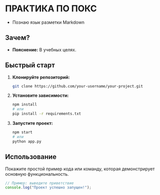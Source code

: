 # ПРАКТИКА ПО ПОКС

* Познаю язык разметки Markdown

## Зачем?

*   **Пояснение:** В учебных целях.

## Быстрый старт

1.  **Клонируйте репозиторий:**
    ```bash
    git clone https://github.com/your-username/your-project.git
    ```
2.  **Установите зависимости:**
    ```bash
    npm install
    # или
    pip install -r requirements.txt
    ```
3.  **Запустите проект:**
    ```bash
    npm start
    # или
    python app.py
    ```

## Использование

Покажите простой пример кода или команду, которая демонстрирует основную функциональность.

```javascript
// Пример: выведите приветствие
console.log("Проект успешно запущен!");